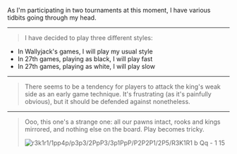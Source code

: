 As I'm participating in two tournaments at this moment, I have various
tidbits going through my head.

***

> I have decided to play three different styles:
  - In Wallyjack's games, I will play my usual style
  - In 27th games, playing as black, I will play fast
  - In 27th games, playing as white, I will play slow

***

> There seems to be a tendency for players to attack the king's weak side
> as an early game technique. It's frustrating (as it's painfully obvious),
> but it should be defended against nonetheless.

***

> Ooo, this one's a strange one: all our pawns intact, rooks and kings mirrored, and nothing else on the board. Play becomes tricky.
>
> ![r3k1r1/1pp4p/p3p3/2PpP3/3p1PpP/P2P2P1/2P5/R3K1R1 b Qq - 1 15](https://stuff.passcod.name/humgur/gaming/chess/all-pawns-rooks-nothing-else.png)


